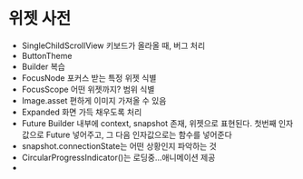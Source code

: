 # 위젯 사전
- SingleChildScrollView 키보드가 올라올 때, 버그 처리
- ButtonTheme
- Builder 복습
- FocusNode 포커스 받는 특정 위젯 식별
- FocusScope 어떤 위젯까지? 범위 식별
- Image.asset 편하게 이미지 가져올 수 있음
- Expanded 화면 가득 채우도록 처리
- Future Builder 내부에 context, snapshot 존재, 위젯으로 표현된다. 첫번째 인자값으로 Future 넣어주고, 그 다음 인자값으로는 함수를 넣어준다
- snapshot.connectionState는 어떤 상황인지 파악하는 것
- CircularProgressIndicator()는 로딩중...애니메이션 제공
- 
